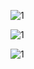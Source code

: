 ![1](C:\Users\34084\Pictures\简谱\把你揉碎捏成苹果\1.png)

![1](C:\Users\34084\Pictures\简谱\把你揉碎捏成苹果\2.png)

![1](C:\Users\34084\Pictures\简谱\把你揉碎捏成苹果\3.png)